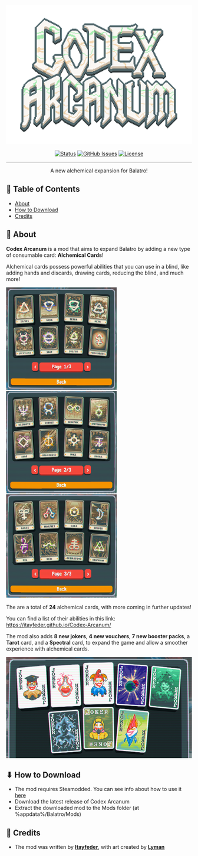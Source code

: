 <p align="center">
  <a href="" rel="noopener">
 <img width=600px src="art/logo.png?raw=true" alt="Project logo"></a>
</p>


<div align="center">

[![Status](https://img.shields.io/badge/status-active-success.svg)]()
[![GitHub Issues](https://img.shields.io/github/issues/itayfeder/Codex-Arcanum.svg)](https://github.com/itayfeder/Codex-Arcanum/issues)
[![License](https://img.shields.io/badge/license-GNU-blue.svg)](/LICENSE)

</div>

---

<p align="center"> A new alchemical expansion for Balatro!
    <br> 
</p>

## 📝 Table of Contents

- [About](#about)
- [How to Download](#how_to_download)
- [Credits](#credits)

## 🧐 About <a name = "about"></a>

**Codex Arcanum** is a mod that aims to expand Balatro by adding a new type of consumable card: **Alchemical Cards**!

Alchemical cards possess powerful abilities that you can use in a blind, like adding hands and discards, drawing cards, reducing the blind, and much more!

<img width=300px src="art/alchemical_1_menu.png?raw=true" alt="Showcase of alchemical tab 1"></a> <img width=300px src="art/alchemical_2_menu.png?raw=true" alt="Showcase of alchemical tab 2"></a><img width=300px src="art/alchemical_3_menu.png?raw=true" alt="Showcase of alchemical tab 3"></a>

The are a total of **24** alchemical cards, with more coming in further updates!

You can find a list of their abilities in this link: https://itayfeder.github.io/Codex-Arcanum/


The mod also adds **8 new jokers**, **4 new vouchers**, **7 new booster packs**, a **Tarot** card, and a **Spectral** card, to expand the game and allow a smoother experience with alchemical cards.

<img width=600px src="art/jokers_menu.png?raw=true" alt="Showcase of joker tab 1">

## ⬇ How to Download <a name = "how_to_download"></a>

- The mod requires Steamodded. You can see info about how to use it [here](https://github.com/Steamopollys/Steamodded)
- Download the latest release of Codex Arcanum
- Extract the downloaded mod to the Mods folder (at %appdata%/Balatro/Mods)

## 🎉 Credits <a name = "credits"></a>

- The mod was written by [**Itayfeder**](https://github.com/stars/itayfeder/lists/balatro-modding), with art created by [**Lyman**](https://github.com/spikeof2010)
